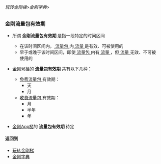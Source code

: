 ###### 玩转金刚梯>金刚字典>
### 金刚流量包有效期

- 所谓<strong> 金刚流量包有效期 </strong>是指一段特定的时间区间
  - 在该时间区间内，[ 流量包 ](https://github.com/a2zitpro/web/blob/master/LadderFree/kkDictionary/KKDataTrafficPackage.md)内[ 流量 ](https://github.com/a2zitpro/web/blob/master/LadderFree/kkDictionary/KKDataTraffic.md)是有效、可被使用的
  - 早于或晚于该时间区间，即使[ 流量包 ](https://github.com/a2zitpro/web/blob/master/LadderFree/kkDictionary/KKDataTrafficPackage.md)内有[ 流量 ](https://github.com/a2zitpro/web/blob/master/LadderFree/kkDictionary/KKDataTraffic.md)，但[ 流量 ](https://github.com/a2zitpro/web/blob/master/LadderFree/kkDictionary/KKDataTraffic.md)无效、不可被使用的
- [金刚号梯](https://github.com/a2zitpro/web/blob/master/LadderFree/kkDictionary/KKLadder.md)的<strong> 流量包有效期 </strong >共有以下几种：
   - [ 免费流量包 ](https://github.com/a2zitpro/web/blob/master/LadderFree/kkDictionary)有效期：
     - 天
     - 月
   - [ 收费流量包 ](https://github.com/a2zitpro/web/blob/master/LadderFree/kkDictionary/KKDataTrafficPackageToll.md)有效期：
     - 月
     - 半年
     - 年

-  [金刚App梯](https://github.com/a2zitpro/web/blob/master/LadderFree/kkDictionary/KKLadderAPP.md)的<strong> 流量包有效期 </strong >待定

#### 返回到
- [玩转金刚梯](https://github.com/a2zitpro/web/blob/master/LadderFree/A.md)
- [金刚字典](https://github.com/a2zitpro/web/blob/master/LadderFree/kkDictionary/KKDictionary.md)

